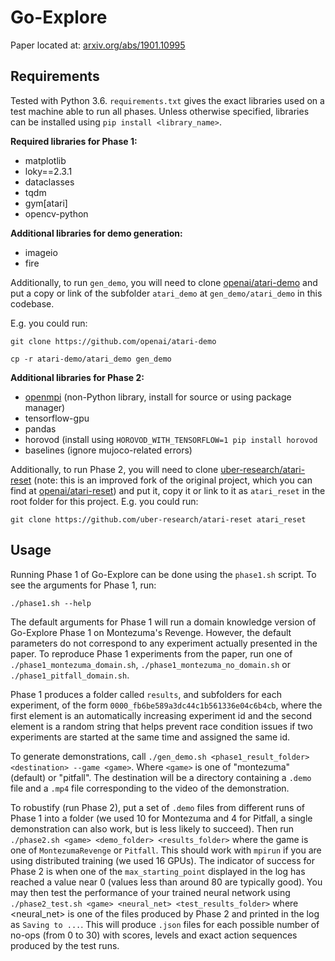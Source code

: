 # Go-Explore

Paper located at: [arxiv.org/abs/1901.10995](https://arxiv.org/abs/1901.10995)

## Requirements

Tested with Python 3.6. `requirements.txt` gives the exact libraries used on a test machine
able to run all phases. Unless otherwise specified, libraries can be installed using `pip install <library_name>`.

**Required libraries for Phase 1:**
- matplotlib
- loky==2.3.1
- dataclasses
- tqdm
- gym\[atari\]
- opencv-python

**Additional libraries for demo generation:**
- imageio
- fire

Additionally, to run `gen_demo`, you will need to clone [openai/atari-demo](https://github.com/openai/atari-demo) and
put a copy or link of the subfolder `atari_demo` at `gen_demo/atari_demo` in this codebase.

E.g. you could run:

`git clone https://github.com/openai/atari-demo`

`cp -r atari-demo/atari_demo gen_demo`

**Additional libraries for Phase 2:**
- [openmpi](https://www.open-mpi.org/software/ompi/v4.0/) (non-Python library, install for source or using package manager)
- tensorflow-gpu
- pandas
- horovod (install using `HOROVOD_WITH_TENSORFLOW=1 pip install horovod`
- baselines (ignore mujoco-related errors)

Additionally, to run Phase 2, you will need to clone [uber-research/atari-reset](https://github.com/uber-research/atari-reset) (note: this is an improved fork of the original project, which you can find at [openai/atari-reset](https://github.com/openai/atari-reset)) and
put it, copy it or link to it as `atari_reset` in the root folder for this project.
E.g. you could run:

`git clone https://github.com/uber-research/atari-reset atari_reset`

## Usage

Running Phase 1 of Go-Explore can be done using the `phase1.sh` script. To see the arguments
for Phase 1, run:

`./phase1.sh --help` 

The default arguments for Phase 1 will run a domain knowledge version of Go-Explore Phase 1 on
Montezuma's Revenge. However, the default parameters do not correspond to any experiment actually
presented in the paper. To reproduce Phase 1 experiments from the paper, run one of
`./phase1_montezuma_domain.sh`, `./phase1_montezuma_no_domain.sh` or `./phase1_pitfall_domain.sh`.

Phase 1 produces a folder called `results`, and subfolders for each experiment, of the form
`0000_fb6be589a3dc44c1b561336e04c6b4cb`, where the first element is an automatically increasing
experiment id and the second element is a random string that helps prevent race condition issues if
two experiments are started at the same time and assigned the same id.

To generate demonstrations, call `./gen_demo.sh <phase1_result_folder> <destination> --game <game>`. Where `<game>` is one of "montezuma" (default) or "pitfall". The destination
will be a directory containing a `.demo` file and a `.mp4` file corresponding to the video of the
demonstration.

To robustify (run Phase 2), put a set of `.demo` files from different runs of Phase 1 into a folder
(we used 10 for Montezuma and 4 for Pitfall, a single demonstration can also work, but is less
likely to succeed). Then run `./phase2.sh <game> <demo_folder> <results_folder>` where the game is 
one of `MontezumaRevenge` or `Pitfall`. This should work with `mpirun` if you are using distributed 
training (we used 16 GPUs). The indicator of success for Phase 2 is when one of the 
`max_starting_point` displayed in the log has reached a value near 0 (values less than around 80 are
typically good). You may then test the performance of your trained neural network using 
`./phase2_test.sh <game> <neural_net> <test_results_folder>`
where <neural_net> is one of the files produced by Phase 2 and printed in the log as `Saving to ...`.
This will produce `.json` files for each possible number of no-ops (from 0 to 30) with scores, levels
and exact action sequences produced by the test runs.
